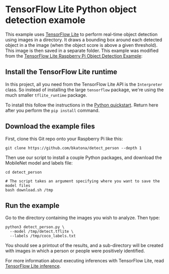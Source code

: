 # TensorFlow Lite Python object detection examole
This example uses [TensorFlow Lite](https://tensorflow.org/lite) to perform real-time object detection using images
in a directory. It draws a bounding box around each detected
object in a the image (when the object score is above a given threshold). This image is then saved in a separate folder.
This example was modified from the [TensorFlow Lite Raspberry Pi Object Detection Example](https://github.com/tensorflow/examples/lite/examples/object_detection/raspberry_pi):


## Install the TensorFlow Lite runtime

In this project, all you need from the TensorFlow Lite API is the `Interpreter`
class. So instead of installing the large `tensorflow` package, we're using the
much smaller `tflite_runtime` package.

To install this  follow the instructions in the
[Python quickstart](https://www.tensorflow.org/lite/guide/python).
Return here after you perform the `pip install` command.


## Download the example files

First, clone this Git repo onto your Raspberry Pi like this:

```
git clone https://github.com/bkatona/detect_person --depth 1
```

Then use our script to install a couple Python packages, and
download the MobileNet model and labels file:

```
cd detect_person

# The script takes an argument specifying where you want to save the model files
bash download.sh /tmp
```

## Run the example
Go to the directory containing the images you wish to analyze. Then type:

```
python3 detect_person.py \
  --model /tmp/detect.tflite \
  --labels /tmp/coco_labels.txt
```

You should see a printout of the results, and a sub-directory will be created with images in which a person or people were positively identified.

For more information about executing inferences with TensorFlow Lite, read
[TensorFlow Lite inference](https://www.tensorflow.org/lite/guide/inference).

